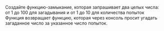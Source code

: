 Создайте функцию-замыкание, которая запрашивает два целых
числа:
от 1 до 100 для загадывания и от 1 до 10 для количества попыток
Функция возвращает функцию, которая через консоль просит
угадать загаданное число за указанное число попыток.
